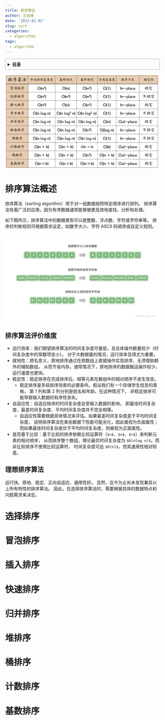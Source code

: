 ```yaml
---
title: 排序算法
author: 王哲峰
date: '2023-02-02'
slug: sort
categories:
  - algorithms
tags:
  - algorithm
---
```


<style>
details {
    border: 1px solid #aaa;
    border-radius: 4px;
    padding: .5em .5em 0;
}
summary {
    font-weight: bold;
    margin: -.5em -.5em 0;
    padding: .5em;
}
details[open] {
    padding: .5em;
}
details[open] summary {
    border-bottom: 1px solid #aaa;
    margin-bottom: .5em;
}
img {
    pointer-events: none;
}
</style>

<details><summary>目录</summary><p>

- [排序算法概述](#排序算法概述)
    - [排序算法评价维度](#排序算法评价维度)
    - [理想排序算法](#理想排序算法)
- [选择排序](#选择排序)
- [冒泡排序](#冒泡排序)
- [插入排序](#插入排序)
- [快速排序](#快速排序)
- [归并排序](#归并排序)
- [堆排序](#堆排序)
- [桶排序](#桶排序)
- [计数排序](#计数排序)
- [基数排序](#基数排序)
</p></details><p></p>

![img](images/sort.png)

# 排序算法概述

排序算法（sorting algorithm）用于对一组数据按照特定顺序进行排列。
排序算法有着广泛的应用，因为有序数据通常能够被更高效地查找、分析和处理。

如下图所示，排序算法中的数据类型可以是整数、浮点数、字符或字符串等。
排序的判断规则可根据需求设定，如数字大小、字符 ASCII 码顺序或自定义规则。

![img](images/sorting_examples.png)

## 排序算法评价维度

* 运行效率：我们期望排序算法的时间复杂度尽量低，且总体操作数量较少（时间复杂度中的常数项变小）。
  对于大数据量的情况，运行效率显得尤为重要。
* 就地性：顾名思义，原地排序通过在原数组上直接操作实现排序，无须借助额外的辅助数组，
  从而节省内存。通常情况下，原地排序的数据搬运操作较少，运行速度也更快。
* 稳定性：稳定排序在完成排序后，相等元素在数组中的相对顺序不发生改变。
    - 稳定排序是多级排序场景的必要条件。假设我们有一个存储学生信息的表格，
      第 1 列和第 2 列分别是姓名和年龄。在这种情况下，
      非稳定排序可能导致输入数据的有序性丧失。
* 自适应性：自适应排序的时间复杂度会受输入数据的影响，
  即最佳时间复杂度、最差时间复杂度、平均时间复杂度并不完全相等。
    - 自适应性需要根据具体情况来评估。如果最差时间复杂度差于平均时间复杂度，
      说明排序算法在某些数据下性能可能劣化，因此被视为负面属性；
      而如果最佳时间复杂度优于平均时间复杂度，则被视为正面属性。
* 是否基于比较：基于比较的排序依赖比较运算符（`$<$`、`$=$`、`$>$`）来判断元素的相对顺序，
  从而排序整个数组，理论最优时间复杂度为 `$O(nlog n)$`。而非比较排序不使用比较运算符，
  时间复杂度可达 `$O(n)$`，但其通用性相对较差。

## 理想排序算法

运行快、原地、稳定、正向自适应、通用性好。
显然，迄今为止尚未发现兼具以上所有特性的排序算法。
因此，在选择排序算法时，需要根据具体的数据特点和问题需求来决定。

# 选择排序


# 冒泡排序


# 插入排序



# 快速排序


# 归并排序



# 堆排序


# 桶排序



# 计数排序



# 基数排序


